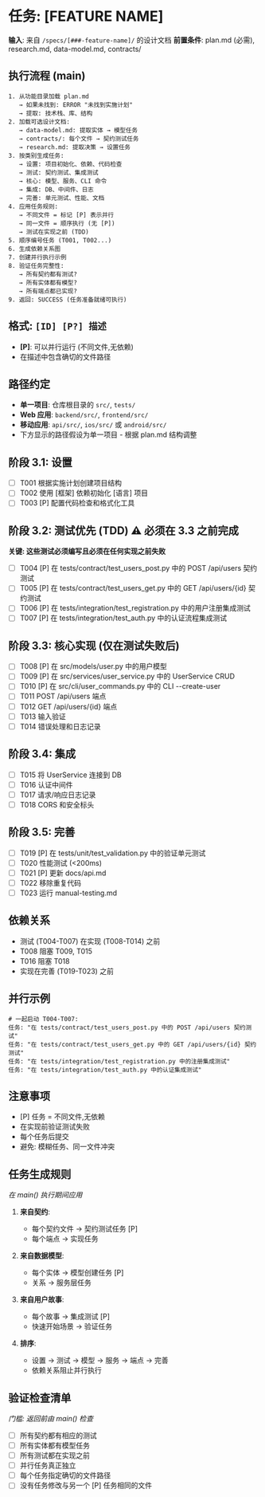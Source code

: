 # 任务: [FEATURE NAME]

**输入**: 来自 `/specs/[###-feature-name]/` 的设计文档
**前置条件**: plan.md (必需), research.md, data-model.md, contracts/

## 执行流程 (main)
```
1. 从功能目录加载 plan.md
   → 如果未找到: ERROR "未找到实施计划"
   → 提取: 技术栈、库、结构
2. 加载可选设计文档:
   → data-model.md: 提取实体 → 模型任务
   → contracts/: 每个文件 → 契约测试任务
   → research.md: 提取决策 → 设置任务
3. 按类别生成任务:
   → 设置: 项目初始化、依赖、代码检查
   → 测试: 契约测试、集成测试
   → 核心: 模型、服务、CLI 命令
   → 集成: DB、中间件、日志
   → 完善: 单元测试、性能、文档
4. 应用任务规则:
   → 不同文件 = 标记 [P] 表示并行
   → 同一文件 = 顺序执行 (无 [P])
   → 测试在实现之前 (TDD)
5. 顺序编号任务 (T001, T002...)
6. 生成依赖关系图
7. 创建并行执行示例
8. 验证任务完整性:
   → 所有契约都有测试?
   → 所有实体都有模型?
   → 所有端点都已实现?
9. 返回: SUCCESS (任务准备就绪可执行)
```

## 格式: `[ID] [P?] 描述`
- **[P]**: 可以并行运行 (不同文件,无依赖)
- 在描述中包含确切的文件路径

## 路径约定
- **单一项目**: 仓库根目录的 `src/`, `tests/`
- **Web 应用**: `backend/src/`, `frontend/src/`
- **移动应用**: `api/src/`, `ios/src/` 或 `android/src/`
- 下方显示的路径假设为单一项目 - 根据 plan.md 结构调整

## 阶段 3.1: 设置
- [ ] T001 根据实施计划创建项目结构
- [ ] T002 使用 [框架] 依赖初始化 [语言] 项目
- [ ] T003 [P] 配置代码检查和格式化工具

## 阶段 3.2: 测试优先 (TDD) ⚠️ 必须在 3.3 之前完成
**关键: 这些测试必须编写且必须在任何实现之前失败**
- [ ] T004 [P] 在 tests/contract/test_users_post.py 中的 POST /api/users 契约测试
- [ ] T005 [P] 在 tests/contract/test_users_get.py 中的 GET /api/users/{id} 契约测试
- [ ] T006 [P] 在 tests/integration/test_registration.py 中的用户注册集成测试
- [ ] T007 [P] 在 tests/integration/test_auth.py 中的认证流程集成测试

## 阶段 3.3: 核心实现 (仅在测试失败后)
- [ ] T008 [P] 在 src/models/user.py 中的用户模型
- [ ] T009 [P] 在 src/services/user_service.py 中的 UserService CRUD
- [ ] T010 [P] 在 src/cli/user_commands.py 中的 CLI --create-user
- [ ] T011 POST /api/users 端点
- [ ] T012 GET /api/users/{id} 端点
- [ ] T013 输入验证
- [ ] T014 错误处理和日志记录

## 阶段 3.4: 集成
- [ ] T015 将 UserService 连接到 DB
- [ ] T016 认证中间件
- [ ] T017 请求/响应日志记录
- [ ] T018 CORS 和安全标头

## 阶段 3.5: 完善
- [ ] T019 [P] 在 tests/unit/test_validation.py 中的验证单元测试
- [ ] T020 性能测试 (<200ms)
- [ ] T021 [P] 更新 docs/api.md
- [ ] T022 移除重复代码
- [ ] T023 运行 manual-testing.md

## 依赖关系
- 测试 (T004-T007) 在实现 (T008-T014) 之前
- T008 阻塞 T009, T015
- T016 阻塞 T018
- 实现在完善 (T019-T023) 之前

## 并行示例
```
# 一起启动 T004-T007:
任务: "在 tests/contract/test_users_post.py 中的 POST /api/users 契约测试"
任务: "在 tests/contract/test_users_get.py 中的 GET /api/users/{id} 契约测试"
任务: "在 tests/integration/test_registration.py 中的注册集成测试"
任务: "在 tests/integration/test_auth.py 中的认证集成测试"
```

## 注意事项
- [P] 任务 = 不同文件,无依赖
- 在实现前验证测试失败
- 每个任务后提交
- 避免: 模糊任务、同一文件冲突

## 任务生成规则
*在 main() 执行期间应用*

1. **来自契约**:
   - 每个契约文件 → 契约测试任务 [P]
   - 每个端点 → 实现任务

2. **来自数据模型**:
   - 每个实体 → 模型创建任务 [P]
   - 关系 → 服务层任务

3. **来自用户故事**:
   - 每个故事 → 集成测试 [P]
   - 快速开始场景 → 验证任务

4. **排序**:
   - 设置 → 测试 → 模型 → 服务 → 端点 → 完善
   - 依赖关系阻止并行执行

## 验证检查清单
*门槛: 返回前由 main() 检查*

- [ ] 所有契约都有相应的测试
- [ ] 所有实体都有模型任务
- [ ] 所有测试都在实现之前
- [ ] 并行任务真正独立
- [ ] 每个任务指定确切的文件路径
- [ ] 没有任务修改与另一个 [P] 任务相同的文件